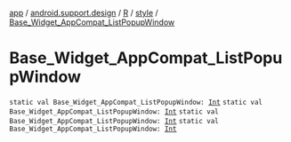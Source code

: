 [app](../../../index.md) / [android.support.design](../../index.md) / [R](../index.md) / [style](index.md) / [Base_Widget_AppCompat_ListPopupWindow](.)

# Base_Widget_AppCompat_ListPopupWindow

`static val Base_Widget_AppCompat_ListPopupWindow: `[`Int`](https://kotlinlang.org/api/latest/jvm/stdlib/kotlin/-int/index.html)
`static val Base_Widget_AppCompat_ListPopupWindow: `[`Int`](https://kotlinlang.org/api/latest/jvm/stdlib/kotlin/-int/index.html)
`static val Base_Widget_AppCompat_ListPopupWindow: `[`Int`](https://kotlinlang.org/api/latest/jvm/stdlib/kotlin/-int/index.html)
`static val Base_Widget_AppCompat_ListPopupWindow: `[`Int`](https://kotlinlang.org/api/latest/jvm/stdlib/kotlin/-int/index.html)